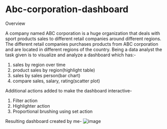 # Abc-corporation-dashboard
Overview

A company named ABC corporation is a huge organization that deals with sport products sales to different retail companies
around different regions.
The different retail companies purchases products from ABC corporation and are located in different regions of the country.
Being a data analyst the task given is to visualize and analyze a dashboard which has:-
1. sales by region over time
2. product sales by region(highlight table)
3. sales by sales person(bar chart)
4. compare sales, salary, rating(scatter plot)

Additional actions added to make the dashboard interactive-
1) Filter action
2) Highlighter action
3) Proportional brushing using set action

Resulting dashboard created by me-
![image](https://user-images.githubusercontent.com/86538340/135951250-362449e4-d182-4bd7-8585-3260b1786857.png)
